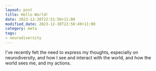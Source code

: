 ```yaml
---
layout: post
title: Hello World!
date: 2023-12-30T22:51:50+11:00
modified_date: 2023-12-30T22:58:49+11:00
category: meta
tags: 
- neurodiversity
---
```

I've recently felt the need to express my thoughts, especially on neurodiversity, and how I see and interact with the world, and how the world sees me, and my actions.